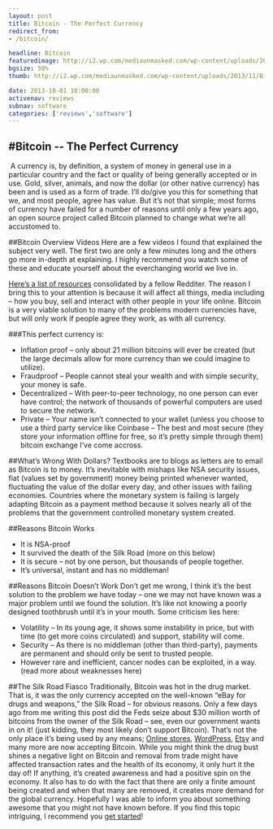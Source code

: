 ```yaml
---
layout: post
title: Bitcoin - The Perfect Currency
redirect_from:
- /bitcoin/

headline: Bitcoin
featuredimage: http://i2.wp.com/mediaunmasked.com/wp-content/uploads/2013/11/Bitcoin-Logo1.gif?zoom=1.5&resize=2688%2C1680
bgsize: 50%
thumb: http://i2.wp.com/mediaunmasked.com/wp-content/uploads/2013/11/Bitcoin-Logo1.gif?zoom=1.5&resize=2688%2C1680

date: 2013-10-01 10:00:00
activenav: reviews
subnav: software
categories: ['reviews','software']
---
```

#Bitcoin -- The Perfect Currency
---

<img src="http://upload.wikimedia.org/wikipedia/commons/c/c5/Bitcoin_logo.svg" alt="" class="pull-right">
A currency is, by definition, a system of money in general use in a particular country and the fact or quality of being generally accepted or in use. Gold, silver, animals, and now the dollar (or other native currency) has been and is used as a form of trade. I’ll do/give you this for something that we, and most people, agree has value. But it’s not that simple; most forms of currency have failed for a number of reasons until only a few years ago, an open source project called Bitcoin planned to change what we’re all accustomed to.

##Bitcoin Overview Videos
Here are a few videos I found that explained the subject very well. The first two are only a few minutes long and the others go more in-depth at explaining. I highly recommend you watch some of these and educate yourself about the everchanging world we live in.

<a href="http://www.reddit.com/r/Bitcoin/comments/1pj7yq/why_i_believe_were_on_the_cusp_of_the_3rd_great/">Here’s a list of resources</a> consolidated by a fellow Redditer.
The reason I bring this to your attention is because it will affect all things, media including – how you buy, sell and interact with other people in your life online. Bitcoin is a very viable solution to many of the problems modern currencies have, but will only work if people agree they work, as with all currency.

###This perfect currency is:

* Inflation proof – only about 21 million bitcoins will ever be created (but the large decimals allow for more currency than we could imagine to utilize).
* Fraudproof – People cannot steal your wealth and with simple security, your money is safe.
* Decentralized – With peer-to-peer technology, no one person can ever have control; the network of thousands of powerful computers are used to secure the network.
* Private – Your name isn’t connected to your wallet (unless you choose to use a third party service like Coinbase – The best and most secure (they store your information offline for free, so it’s pretty simple through them) bitcoin exchange I’ve come accross.

##What’s Wrong With Dollars?
Textbooks are to blogs as letters are to email as Bitcoin is to money. It’s inevitable with mishaps like NSA security issues, fiat (values set by government) money being printed whenever wanted, fluctuating the value of the dollar every day, and other issues with failing economies. Countries where the monetary system is failing is largely adapting Bitcoin as a payment method because it solves nearly all of the problems that the government controlled monetary system created.

##Reasons Bitcoin Works

* It is NSA-proof
* It survived the death of the Silk Road (more on this below)
* It is secure – not by one person, but thousands of people together.
* It’s universal, instant and has no middleman!

##Reasons Bitcoin Doesn’t Work
Don’t get me wrong, I think it’s the best solution to the problem we have today – one we may not have known was a major problem until we found the solution. It’s like not knowing a poorly designed toothbrush until it’s in your mouth. Some criticism lies here:

* Volatility – In its young age, it shows some instability in price, but with time (to get more coins circulated) and support, stability will come.
* Security – As there is no middleman (other than third-party), payments are permanent and should only be sent to trusted people.
* However rare and inefficient, cancer nodes can be exploited, in a way. (read more about weaknesses here)

##The Silk Road Fiasco
Traditionally, Bitcoin was hot in the drug market. That is, it was the only currency accepted on the well-known “eBay for drugs and weapons,” the Silk Road – for obvious reasons. Only a few days ago from me writing this post did the Feds seize about $30 million worth of bitcoins from the owner of the Silk Road – see, even our government wants in on it! (just kidding, they most likely don’t support Bitcoin). That’s not the only place it’s being used by any means; [Online stores](https://bitdazzle.com/?r=31679), [WordPress](http://en.blog.wordpress.com/2012/11/15/pay-another-way-bitcoin/), [Etsy](https://www.etsy.com/) and many more are now accepting Bitcoin. While you might think the drug bust shines a negative light on Bitcoin and removal from trade might have affected transaction rates and the health of its economy, it only hurt it the day of! If anything, it’s created awareness and had a positive spin on the economy. It also has to do with the fact that there are only a finite amount being created and when that many are removed, it creates more demand for the global currency. Hopefully I was able to inform you about something awesome that you might not have known before. If you find this topic intriguing, I recommend you [get started](https://coinbase.com/?r=526a7505679f4cb95c0000df)!
